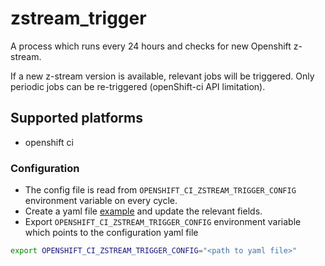 # zstream_trigger

A process which runs every 24 hours and checks for new Openshift z-stream.

If a new z-stream version is available, relevant jobs will be triggered.
Only periodic jobs can be re-triggered (openShift-ci API limitation).

## Supported platforms
- openshift ci

### Configuration
- The config file is read from `OPENSHIFT_CI_ZSTREAM_TRIGGER_CONFIG` environment variable on every cycle.
- Create a yaml file [example](../../../../config-examples/zstream-trigger-config.example.yaml) and update the relevant fields.
- Export `OPENSHIFT_CI_ZSTREAM_TRIGGER_CONFIG` environment variable which points to the configuration yaml file

```bash
export OPENSHIFT_CI_ZSTREAM_TRIGGER_CONFIG="<path to yaml file>"
```
